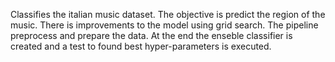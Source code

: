 Classifies the italian music dataset. The objective is predict the region of the music. There is improvements to the model using grid search. The pipeline preprocess and prepare the data. At the end the enseble classifier is created and a test to found best hyper-parameters is executed.